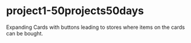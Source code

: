 # project1-50projects50days
Expanding Cards with buttons leading to stores where items on the cards can be bought.
